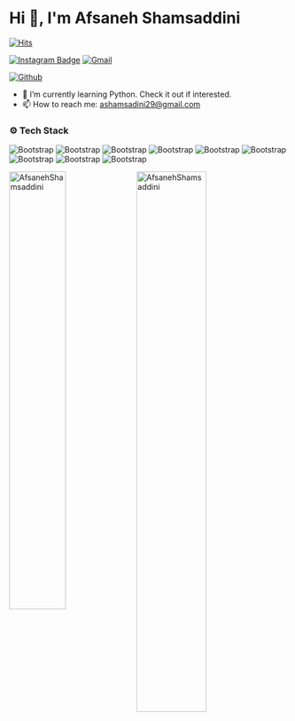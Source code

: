
# Hi 👋, I'm Afsaneh Shamsaddini 

[![Hits](https://hits.seeyoufarm.com/api/count/incr/badge.svg?url=https%3A%2F%2Fgithub.com%2FAfsanehShamsaddini%2FAfsanehShamsaddini&count_bg=%2379C83D&title_bg=%23555555&icon=&icon_color=%23E7E7E7&title=Profile+Views&edge_flat=false)](https://hits.seeyoufarm.com)


[![Instagram Badge](https://img.shields.io/badge/-Instagram-purple?logo=instagram&logoColor=white&link=https://instagram.com/afsaneh.sha29/)](https://www.instagram.com/afsaneh.sha29)
[![Gmail](https://img.shields.io/badge/-Gmail-c14438?style=flat&logo=Gmail&logoColor=white)](mailto:ashamsadini29@gmail.com)

[![Github](https://img.shields.io/github/followers/AfsanehShamsaddini?label=Follow&style=social)](https://github.com/AfsanehShamsaddini)

- 🤔 I’m currently learning  Python. Check it out if interested.
- 📫 How to reach me: ashamsadini29@gmail.com



### ⚙️ Tech Stack

![Bootstrap](https://img.shields.io/badge/-Python-05122A?style=flat-square&logo=Python&color=353535) ![Bootstrap](https://img.shields.io/badge/-MySQL-05122A?style=flat-square&logo=MySQL&color=353535) ![Bootstrap](https://img.shields.io/badge/-Sqlite-05122A?style=flat-square&logo=Sqlite&color=353535) ![Bootstrap](https://img.shields.io/badge/-QT-05122A?style=flat-square&logo=QT&color=353535) ![Bootstrap](https://img.shields.io/badge/-Opencv-05122A?style=flat-square&logo=Opencv&color=353535) ![Bootstrap](https://img.shields.io/badge/-Javascript-05122A?style=flat-square&logo=Javascript&color=353535) ![Bootstrap](https://img.shields.io/badge/-Css3-05122A?style=flat-square&logo=Css3&color=353535) ![Bootstrap](https://img.shields.io/badge/-HTML5-05122A?style=flat-square&logo=HTML5&color=353535) ![Bootstrap](https://img.shields.io/badge/-Visual%20Studio%20Code-05122A?style=flat-square&logo=Visual-Studio-Code&color=353535)

<div>
  <img width="45%" align="left" src="https://github-readme-stats.vercel.app/api/top-langs?username=AfsanehShamsaddini&show_icons=true&locale=en&layout=compact" alt="AfsanehShamsaddini" />
  <img width="50%"  src="https://github-readme-streak-stats.herokuapp.com/?user=AfsanehShamsaddini&" alt="AfsanehShamsaddini" />
</div>
